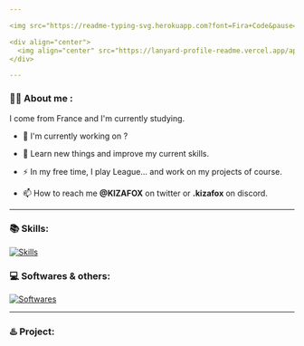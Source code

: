 ```yaml
---

<img src="https://readme-typing-svg.herokuapp.com?font=Fira+Code&pause=1000&color=e79c00C&random=false&width=435&lines=%F0%9F%91%8B+Hi+there!;I'm+Victor+(know+as+Victor);%E2%A4%B5%EF%B8%8F+See+my+projects+below](https://readme-typing-svg.herokuapp.com?font=Fira+Code&pause=1000&color=F7A733&random=false&width=435&lines=%F0%9F%91%8B+Hi+there!;I'm+Victor+(know+as+Victor);%E2%A4%B5%EF%B8%8F+See+my+projects+below"/>

<div align="center">
  <img align="center" src="https://lanyard-profile-readme.vercel.app/api/312654382586134529?theme=dark&animated=true">
</div>

---
```


### :man_technologist: About me :
I come from France and I'm currently studying.

- 🔭 I'm currently working on ?

- 🌱 Learn new things and improve my current skills.

- ⚡ In my free time, I play League... and work on my projects of course.

- 📫 How to reach me **@KIZAFOX** on twitter or **.kizafox** on discord.

---

### 📚 Skills:

[![Skills](https://skillicons.dev/icons?i=java,html,css,js,php,mysql,redis,mongo,bootstrap,tailwind)](https://skillicons.dev)

### 💻 Softwares & others:

[![Softwares](https://skillicons.dev/icons?i=discord,idea,vscode,postgres,cloudflare,github,linux,grafana)](https://skillicons.dev)

---

### ♨️ Project:
